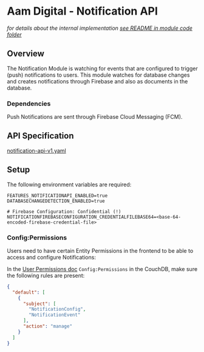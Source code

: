 # Aam Digital - Notification API

_for details about the internal
implementation [see README in module code folder](../../application/aam-backend-service/src/main/kotlin/com/aamdigital/aambackendservice/notification/README.md)_

## Overview

The Notification Module is watching for events that are configured to trigger (push) notifications to users.
This module watches for database changes and creates notifications through Firebase and also as documents in the
database.

### Dependencies

Push Notifications are sent through Firebase Cloud Messaging (FCM).

## API Specification

[notification-api-v1.yaml](../api-specs/notification-api-v1.yaml)

## Setup

The following environment variables are required:

```dotenv
FEATURES_NOTIFICATIONAPI_ENABLED=true
DATABASECHANGEDETECTION_ENABLED=true

# Firebase Configuration: Confidential (!)
NOTIFICATIONFIREBASECONFIGURATION_CREDENTIALFILEBASE64=<base-64-encoded-firebase-credential-file>
```

### Config:Permissions

Users need to have certain Entity Permissions in the frontend to be able to access and configure Notifications:

In
the [User Permissions doc](https://aam-digital.github.io/ndb-core/documentation/additional-documentation/concepts/user-roles-and-permissions.html)
`Config:Permissions` in the CouchDB, make sure the following rules are present:

```json
{
  "default": [
    {
      "subject": [
        "NotificationConfig",
        "NotificationEvent"
      ],
      "action": "manage"
    }
  ]
}
```
